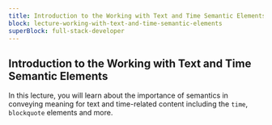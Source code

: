 ```yaml
---
title: Introduction to the Working with Text and Time Semantic Elements
block: lecture-working-with-text-and-time-semantic-elements
superBlock: full-stack-developer
---
```


## Introduction to the Working with Text and Time Semantic Elements

In this lecture, you will learn about the importance of semantics in conveying meaning for text and time-related content including the `time`, `blockquote` elements and more.
